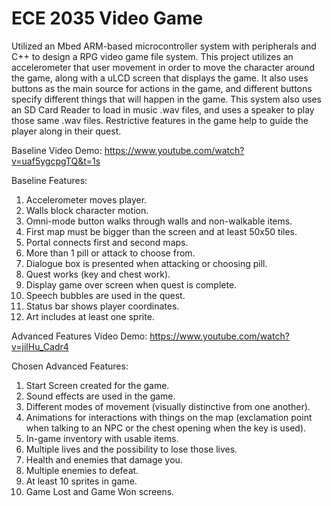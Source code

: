 # ECE 2035 Video Game
 
Utilized an Mbed ARM-based microcontroller system with peripherals and C++ to design a RPG video game file system. This project utilizes an accelerometer that user movement in order to move the character around the game, along with a uLCD screen that displays the game.  It also uses buttons as the main source for actions in the game, and different buttons specify different things that will happen in the game. This system also uses an SD Card Reader to load in music .wav files, and uses a speaker to play those same .wav files. Restrictive features in the game help to guide the player along in their quest.

Baseline Video Demo: https://www.youtube.com/watch?v=uaf5ygcpgTQ&t=1s

Baseline Features: 
1) Accelerometer moves player.
2) Walls block character motion.
3) Omni-mode button walks through walls and non-walkable items.
4) First map must be bigger than the screen and at least 50x50 tiles.
5) Portal connects first and second maps.
6) More than 1 pill or attack to choose from.
7) Dialogue box is presented when attacking or choosing pill.
8) Quest works (key and chest work).
9) Display game over screen when quest is complete.
10) Speech bubbles are used in the quest.
11) Status bar shows player coordinates. 
12) Art includes at least one sprite.

Advanced Features Video Demo: https://www.youtube.com/watch?v=jilHu_Cadr4

Chosen Advanced Features:
1) Start Screen created for the game.
2) Sound effects are used in the game.
3) Different modes of movement (visually distinctive from one another).
4) Animations for interactions with things on the map (exclamation point when talking to an NPC or the chest opening when the key is used).
5) In-game inventory with usable items.
6) Multiple lives and the possibility to lose those lives.
7) Health and enemies that damage you.
8) Multiple enemies to defeat.
9) At least 10 sprites in game.
10) Game Lost and Game Won screens.
